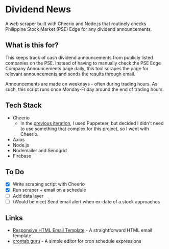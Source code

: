 # Dividend News
A web scraper built with Cheerio and Node.js that routinely checks Philippine Stock Market (PSE) Edge for any dividend announcements.

## What is this for?
This keeps track of cash dividend announcements from publicly listed companies on the PSE. Instead of having to manually check the PSE Edge Company Announcements page daily, this tool scrapes the page for relevant announcements and sends the results through email.

Announcements are made on weekdays - often during trading hours. As such, this script runs once Monday-Friday around the end of trading hours.

## Tech Stack
- Cheerio
  - In the [previous iteration](https://github.com/msunji/puppeteer-dividends), I used Puppeteer, but decided I didn't need to use something that complex for this project, so I went with Cheerio.
- Axios
- Node.js
- Nodemailer and Sendgrid
- Firebase

## To Do
- [x] Write scraping script with Cheerio
- [x] Run scraper + email on a schedule
- [ ] Add data layer
- [ ] (Would be nice) Send email alert when ex-date of a stock approaches

## Links
- [Responsive HTML Email Template](https://github.com/leemunroe/responsive-html-email-template) - A straightforward HTML email template
- [crontab guru](https://crontab.guru/#5_4_*_*) - A simple editor for cron schedule expressions